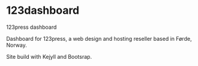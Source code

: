 # 123dashboard
123press dashboard


Dashboard for 123press, a web design and hosting reseller based in Førde, Norway.

Site build with Kejyll and Bootsrap.
